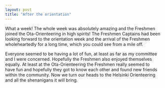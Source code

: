 ```yaml
---
layout: post
title: "After the orientation"
---
```

What a week! The whole week was absolutely amazing and the Freshmen joined the Ota-Orienteering in high spirits! The Freshmen Captains had been looking forward to the orientation week and the arrival of the Freshmen wholeheartedly for a long time, which you could see from a mile off.

Everyone seemed to be having a lot of fun, at least as far as my committee and I were concerned. Hopefully the Freshmen also enjoyed themselves equally. At least at the Ota-Orienteering the Freshmen really seemed to have fun and hopefully they got to know each other and found new friends within the community. Now we turn our heads to the Helsinki Orienteering and all the shenanigans it will bring.
